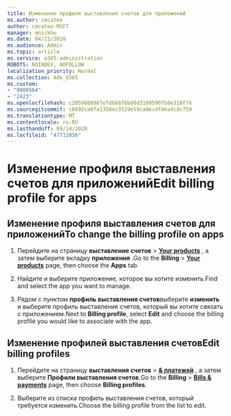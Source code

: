 ```yaml
---
title: Изменение профиля выставления счетов для приложений
ms.author: cmcatee
author: cmcatee-MSFT
manager: mnirkhe
ms.date: 04/21/2020
ms.audience: Admin
ms.topic: article
ms.service: o365-administration
ROBOTS: NOINDEX, NOFOLLOW
localization_priority: Normal
ms.collection: Adm_O365
ms.custom:
- "9000564"
- "2423"
ms.openlocfilehash: c2059808987efd668f8bd8d31095907b8e318f76
ms.sourcegitcommit: c6692ce0fa1358ec3529e59ca0ecdfdea4cdc759
ms.translationtype: MT
ms.contentlocale: ru-RU
ms.lasthandoff: 09/14/2020
ms.locfileid: "47711036"
---
```

# <a name="edit-billing-profile-for-apps"></a><span data-ttu-id="0057d-102">Изменение профиля выставления счетов для приложений</span><span class="sxs-lookup"><span data-stu-id="0057d-102">Edit billing profile for apps</span></span>

## <a name="to-change-the-billing-profile-on-apps"></a><span data-ttu-id="0057d-103">Изменение профиля выставления счетов для приложений</span><span class="sxs-lookup"><span data-stu-id="0057d-103">To change the billing profile on apps</span></span>

1. <span data-ttu-id="0057d-104">Перейдите на страницу **выставление счетов**  >  **[Your products](https://go.microsoft.com/fwlink/p/?linkid=842054)** , а затем выберите вкладку **приложения** .</span><span class="sxs-lookup"><span data-stu-id="0057d-104">Go to the **Billing** > **[Your products](https://go.microsoft.com/fwlink/p/?linkid=842054)** page, then choose the **Apps** tab.</span></span>

2. <span data-ttu-id="0057d-105">Найдите и выберите приложение, которое вы хотите изменить.</span><span class="sxs-lookup"><span data-stu-id="0057d-105">Find and select the app you want to manage.</span></span>  

3. <span data-ttu-id="0057d-106">Рядом с пунктом **профиль выставления счетов**выберите **изменить** и выберите профиль выставления счетов, который вы хотите связать с приложением.</span><span class="sxs-lookup"><span data-stu-id="0057d-106">Next to **Billing profile**, select **Edit** and choose the billing profile you would like to associate with the app.</span></span>

## <a name="edit-billing-profiles"></a><span data-ttu-id="0057d-107">Изменение профилей выставления счетов</span><span class="sxs-lookup"><span data-stu-id="0057d-107">Edit billing profiles</span></span>

1. <span data-ttu-id="0057d-108">Перейдите на страницу **выставления счетов**  >  **[& платежей](https://go.microsoft.com/fwlink/p/?linkid=848039)** , а затем выберите **Профили выставления счетов**.</span><span class="sxs-lookup"><span data-stu-id="0057d-108">Go to the **Billing** > **[Bills & payments](https://go.microsoft.com/fwlink/p/?linkid=848039)** page, then choose **Billing profiles**.</span></span>

2. <span data-ttu-id="0057d-109">Выберите из списка профиль выставления счетов, который требуется изменить.</span><span class="sxs-lookup"><span data-stu-id="0057d-109">Choose the billing profile from the list to edit.</span></span>
